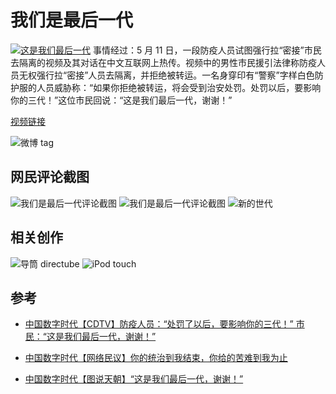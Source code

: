 # 我们是最后一代

[![这是我们最后一代](imgs/这是我们最后一代，谢谢！.jpg)](https://chinadigitaltimes.net/chinese/681219.html)
事情经过：5 月 11 日，一段防疫人员试图强行拉“密接”市民去隔离的视频及其对话在中文互联网上热传。视频中的男性市民援引法律称防疫人员无权强行拉“密接”人员去隔离，并拒绝被转运。一名身穿印有“警察”字样白色防护服的人员威胁称：“如果你拒绝被转运，将会受到治安处罚。处罚以后，要影响你的三代！”这位市民回说：“这是我们最后一代，谢谢！”

[视频链接](https://www.youtube.com/watch?v=fLJHfMGtdJQ)

![微博 tag](imgs/微博tag.png)

## 网民评论截图

![我们是最后一代评论截图](imgs/我们是最后一代评论截图1.jpg)
![我们是最后一代评论截图](imgs/我们是最后一代评论截图2.jpg)
![新的世代](imgs/豆瓣-新的世代.jpg)

## 相关创作

![导筒 directube](imgs/我们是最后一代相关创作1.jpg)
![iPod touch](imgs/iPod_touch.jpg)

## 参考

- [中国数字时代【CDTV】防疫人员：“处罚了以后，要影响你的三代！” 市民：“这是我们最后一代，谢谢！”](https://chinadigitaltimes.net/chinese/681166.html)

- [中国数字时代【网络民议】你的统治到我结束，你给的苦难到我为止](https://chinadigitaltimes.net/chinese/681204.html)

- [中国数字时代【图说天朝】“这是我们最后一代，谢谢！”](https://chinadigitaltimes.net/chinese/681367.html)
